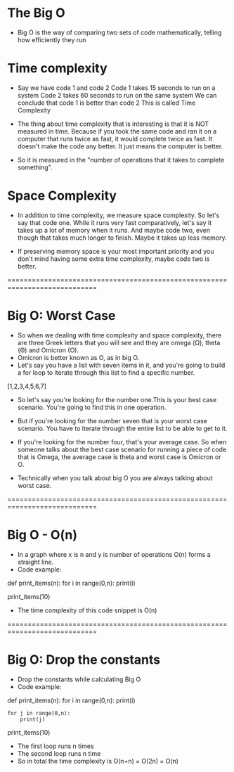 # The Big O
- Big O is the way of comparing two sets of code mathematically,
telling how efficiently they run

# Time complexity
- Say we have code 1 and code 2
Code 1 takes 15 seconds to run on a system
Code 2 takes 60 seconds to run on the same system
We can conclude that code 1 is better than code 2
This is called Time Complexity

- The thing about time complexity that is interesting is that it is NOT measured in time.
Because if you took the same code and ran it on a computer that runs twice as fast, it would complete twice as fast. It doesn't make the code any better. It just means the computer is better.

- So it is measured in the "number of operations that it takes to complete something".

# Space Complexity
- In addition to time complexity, we measure space complexity.
So let's say that code one.
While it runs very fast comparatively, let's say it takes up a lot of memory when it runs.
And maybe code two, even though that takes much longer to finish.
Maybe it takes up less memory.

- If preserving memory space is your most important priority and you don't mind having some extra time
complexity, maybe code two is better.

============================================================================

# Big O: Worst Case
- So when we dealing with time complexity and space complexity, there are three Greek letters that you will see and they are omega (Ω), theta (Θ) and Omicron (O).
- Omicron is better known as O, as in big O.
- Let's say you have a list with seven items in it, and you're going to build a for loop to iterate through this list to find a specific number.

[1,2,3,4,5,6,7]

- So let's say you're looking for the number one.This is your best case scenario. You're going to find this in one operation.

- But if you're looking for the number seven that is your worst case scenario. You have to iterate through the entire list to be able to get to it.

- If you're looking for the number four, that's your average case. So when someone talks about the best case scenario for running a piece of code that is Omega, the average case is theta and worst case is Omicron or O.

- Technically when you talk about big O you are always talking about worst case.

============================================================================

# Big O - O(n)
- In a graph where x is n and y is number of operations O(n) forms a straight line.
- Code example:

def print_items(n):
    for i in range(0,n):
        print(i)

print_items(10)

- The time complexity of this code snippet is O(n)

============================================================================

# Big O: Drop the constants
- Drop the constants while calculating Big O
- Code example:

def print_items(n):
    for i in range(0,n):
        print(i)

    for j in range(0,n):
        print(j)

print_items(10)

- The first loop runs n times
- The second loop runs n time
- So in total the time complexity is O(n+n) = O(2n) = O(n)